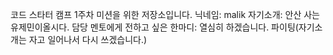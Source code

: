 코드 스타터 캠프 1주차 미션을 위한 저장소입니다.
닉네임: malik
자기소개: 안산 사는 유제민이올시다.
담당 멘토에게 전하고 싶은 한마디: 열심히 하겠습니다. 파이팅(자기소개는 자고 일어나서 다시 쓰겠습니다.)
